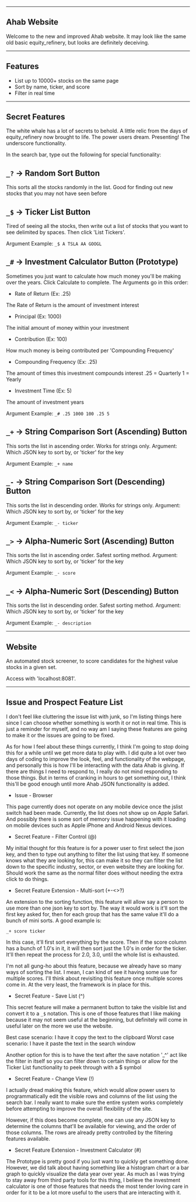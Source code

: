 -------------
Ahab Website
-------------

Welcome to the new and improved Ahab website. It may look like the same old
basic equity_refinery, but looks are definitely deceiving.

---------
Features
---------

- List up to 10000+ stocks on the same page
- Sort by name, ticker, and score
- Filter in real time

-----------------
Secret Features
----------------

The white whale has a lot of secrets to behold. A little relic from the days
of equity_refinery now brought to life. The power users dream. Presenting!
The underscore functionality.

In the search bar, type out the following for special functionality:

`_?` -> Random Sort Button
----------------------------

This sorts all the stocks randomly in the list. Good for finding out new
stocks that you may not have seen before

`_$` -> Ticker List Button
----------------------------

Tired of seeing all the stocks, then write out a list of stocks that you want
to see delimited by spaces. Then click 'List Tickers'.

Argument Example: `_$ A TSLA AA GOOGL`

`_#` -> Investment Calculator Button (Prototype)
-------------------------------------------------

Sometimes you just want to calculate how much money you'll be making over the
years. Click Calculate to complete. The Arguments go in this order:

- Rate of Return (Ex: .25)

The Rate of Return is the amount of investment interest

- Principal (Ex: 1000)

The initial amount of money within your investment

- Contribution (Ex: 100)

How much money is being contributed per 'Compounding Frequency'

- Compounding Frequency (Ex: .25)

The amount of times this investment compounds interest
.25 = Quarterly
1 = Yearly

- Investment Time (Ex: 5)

The amount of investment years

Argument Example: `_# .25 1000 100 .25 5`

`_+` -> String Comparison Sort (Ascending) Button
--------------------------------------------------

This sorts the list in ascending order. Works for strings only.
Argument: Which JSON key to sort by, or 'ticker' for the key

Argument Example: `_+ name`

`_-` -> String Comparison Sort (Descending) Button
---------------------------------------------------

This sorts the list in descending order. Works for strings only.
Argument: Which JSON key to sort by, or 'ticker' for the key

Argument Example: `_- ticker`

`_>` -> Alpha-Numeric Sort (Ascending) Button
-----------------------------------------------

This sorts the list in ascending order. Safest sorting method.
Argument: Which JSON key to sort by, or 'ticker' for the key

Argument Example: `_- score`

`_<` -> Alpha-Numeric Sort (Descending) Button
-----------------------------------------------

This sorts the list in descending order. Safest sorting method.
Argument: Which JSON key to sort by, or 'ticker' for the key

Argument Example: `_- description`

--------
Website
--------
An automated stock screener, to score candidates for the highest value stocks
in a given set.

Access with 'localhost:8081'.

--------------------------------
Issue and Prospect Feature List
--------------------------------

I don't feel like cluttering the issue list with junk, so I'm listing things
here since I can choose whether something is worth it or not in real time.
This is just a reminder for myself, and no way am I saying these features are
going to make it or the issues are going to be fixed.

As for how I feel about these things currently, I think I'm going to stop
doing this for a while until we get more data to play with. I did quite a
lot over two days of coding to improve the look, feel, and functionality of
the webpage, and personally this is how I'll be interacting with the data
Ahab is giving. If there are things I need to respond to, I really do not
mind responding to those things. But in terms of cranking in hours to get
something out, I think this'll be good enough until more Ahab JSON
functionality is added.

- Issue - Browser

This page currently does not operate on any mobile device once the jslist
switch had been made. Currently, the list does not show up on Apple Safari.
And possibly there is some sort of memory issue happening with it loading
on mobile devices such as Apple iPhone and Android Nexus devices.

- Secret Feature - Filter Control (@)

My initial thought for this feature is for a power user to first select the
json key, and then to type out anything to filter the list using that key.
If someone knows what they are looking for, this can make it so they can
filter the list down to the specific industry, sector, or even website they
are looking for. Should work the same as the normal filter does without needing
the extra click to do things.

- Secret Feature Extension - Multi-sort (+-<>?)

An extension to the sorting function, this feature will allow say a person
to use more than one json key to sort by. The way it would work is it'll sort
the first key asked for, then for each group that has the same value it'll
do a bunch of mini sorts. A good example is:

`_+ score ticker`

In this case, it'll first sort everything by the score. Then if the score
column has a bunch of 1.0's in it, it will then sort just the 1.0's in order
for the ticker. It'll then repeat the process for 2.0, 3.0, until the whole
list is exhausted.

I'm not all gung-ho about this feature, because we already have so many ways
of sorting the list. I mean, I can kind of see it having some use for multiple
scores. I'll think about revisiting this feature once multiple scores come in.
At the very least, the framework is in place for this.

- Secret Feature - Save List (^)

This secret feature will make a permanent button to take the visible list and
convert it to a `_$` notation. This is one of those features that I like
making because it may not seem useful at the beginning, but definitely will
come in useful later on the more we use the website.

Best case scenario: I have it copy the text to the clipboard
Worst case scenario: I have it paste the text in the search window

Another option for this is to have the text after the save notation '_^'
act like the filter in itself so you can filter down to certain things or
allow for the Ticker List functionality to peek through with a $ symbol

- Secret Feature - Change View (!)

I actually dread making this feature, which would allow power users to
programmatically edit the visible rows and columns of the list using the
search bar. I really want to make sure the entire system works completely
before attempting to improve the overall flexibility of the site.

However, if this does become complete, one can use any JSON key to determine
the columns that'll be available for viewing, and the order of those columns.
The rows are already pretty controlled by the filtering features available.

- Secret Feature Extension - Investment Calculator (#)

The Prototype is pretty good if you just want to quickly get something done.
However, we did talk about having something like a histogram chart or a bar
graph to quickly visualize the data year over year. As much as I was trying
to stay away from third party tools for this thing, I believe the investment
calculator is one of those features that needs the most tender loving care
in order for it to be a lot more useful to the users that are interacting
with it.
